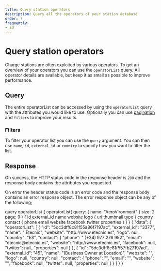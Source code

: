```yaml
---
title: Query station operators
description: Query all the operators of your station database
order: 7
frequently:
- id
---
```


# Query station operators
Charge stations are often exploited by various operators. To get an overview of your operators you can use the `operatorList` query. All operator details are available, but keep it as small as possible to improve performance.

## Query
The entire operatorList can be accessed by using the `operatorList` query with the attributes you would like to use. Optionally you can use [pagination]() and `filters` to improve your results.

### Filters
To filter your operator list you can use the `query` argument. You can then use `name`, `id`, `external_id` or `country` to specify how you want to filter the list.

<schema name="operatorList" :frequent="frequently"></schema>

## Response
On success, the HTTP status code in the response header is `200` and the response body contains the attributes you requested.

On error the header status code is an error code and the response body contains an error response object. The error response object can be any of the following;

<errors name="operator"></errors>

<playground>
<code-block lang="graphql" query="operatorList">					
query operatorList {
  operatorList(
    query: { name: "AeroVironment" }
    size: 2
    page: 0
  ) {
    id
    external_id
    name
    website
    logo {
      url
      thumbnail
      type
    }
    country
    contact {
      phone
      email
      website
      facebook
      twitter
      properties
    }
  }
}
</code-block>
<code-block>
{
  "data": {
    "operatorList": [
      {
        "id": "5dc3dff8c81f55a86f7197ac",
        "external_id": "3377",
        "name": " Etecnic",
        "website": "http://www.etecnic.es",
        "logo": null,
        "country": "ES",
        "contact": {
          "phone": " (+34) 977 276 952",
          "email": "etecnic@etecnic.es",
          "website": "http://www.etecnic.es",
          "facebook": null,
          "twitter": null,
          "properties": null
        }
      },
      {
        "id": "5dc3dff8c81f557fb27197ad",
        "external_id": "45",
        "name": "(Business Owner at Location)",
        "website": "",
        "logo": null,
        "country": null,
        "contact": {
          "phone": "",
          "email": "",
          "website": "",
          "facebook": null,
          "twitter": null,
          "properties": null
        }
      }
    ]
  }
}
</code-block>
</playground>